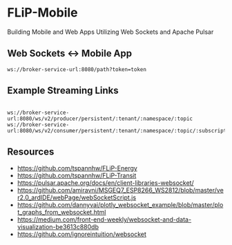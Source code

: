 # FLiP-Mobile

Building Mobile and Web Apps Utilizing Web Sockets and Apache Pulsar

## Web Sockets <-> Mobile App

```
ws://broker-service-url:8080/path?token=token
```

## Example Streaming Links

```

ws://broker-service-url:8080/ws/v2/producer/persistent/:tenant/:namespace/:topic
ws://broker-service-url:8080/ws/v2/consumer/persistent/:tenant/:namespace/:topic/:subscription

```


## Resources

* https://github.com/tspannhw/FLiP-Energy
* https://github.com/tspannhw/FLiP-Transit
* https://pulsar.apache.org/docs/en/client-libraries-websocket/
* https://github.com/amiravni/MSGEQ7_ESP8266_WS2812/blob/master/ver2.0_ardIDE/webPage/webSocketScript.js
* https://github.com/dannyvai/plotly_websocket_example/blob/master/plot_graphs_from_websocket.html
* https://medium.com/front-end-weekly/websocket-and-data-visualization-be3613c880db
* https://github.com/ignoreintuition/websocket
